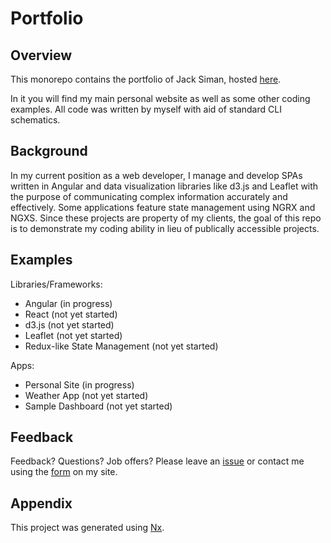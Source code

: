 # Portfolio

## Overview

This monorepo contains the portfolio of Jack Siman, hosted [here](https://www.jacksiman.com).

In it you will find my main personal website as well as some other coding examples. All code was written by myself with aid of standard CLI schematics.

## Background 

In my current position as a web developer, I manage and develop SPAs written in Angular and data visualization libraries like d3.js and Leaflet with the purpose of communicating complex information accurately and effectively. Some applications feature state management using NGRX and NGXS. Since these projects are property of my clients, the goal of this repo is to demonstrate my coding ability in lieu of publically accessible projects.

## Examples

Libraries/Frameworks:
* Angular (in progress)
* React (not yet started)
* d3.js (not yet started)
* Leaflet (not yet started)
* Redux-like State Management (not yet started)

Apps:
* Personal Site (in progress)
* Weather App (not yet started)
* Sample Dashboard (not yet started)

## Feedback
Feedback? Questions? Job offers? Please leave an [issue](https://github.com/jjsiman/portfolio/issues/new) or contact me using the [form](https://not-live-yet.com/contact) on my site.


## Appendix

This project was generated using [Nx](https://nx.dev).
